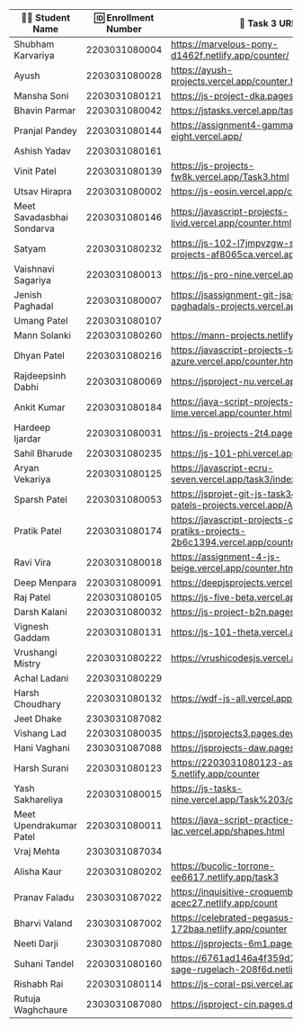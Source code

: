 | 👩‍🎓 Student Name | 🆔 Enrollment Number | 🔗 Task 3 URL | 🔗 Task 4 URL | 🐱 GitHub Repository URL |
|---|---|---|---|---|
| Shubham Karvariya | 2203031080004 | https://marvelous-pony-d1462f.netlify.app/counter/ | https://marvelous-pony-d1462f.netlify.app/task4/ | https://github.com/5hubhm/J_S |
| Ayush | 2203031080028 | https://ayush-projects.vercel.app/counter.html | https://ayush-projects.vercel.app/calculator.html | https://github.com/ayushvadodariya/javascript-project |
| Mansha Soni | 2203031080121 | https://js-project-dka.pages.dev/count | https://js-project-dka.pages.dev/geometry | https://github.com/mansha-6/JS-Project.git |
| Bhavin Parmar | 2203031080042 | https://jstasks.vercel.app/task/index.html | https://jstasks.vercel.app/Task%204/index.html | https://github.com/bhavinSOL/JS_task |
| Pranjal Pandey | 2203031080144 | https://assignment4-gamma-eight.vercel.app/ | https://assignment4-gamma-eight.vercel.app/ | https://github.com/Pranjallpandey1504/assignment4 |
| Ashish Yadav | 2203031080161 | | | |
| Vinit Patel | 2203031080139 | https://js-projects-fw8k.vercel.app/Task3.html | https://js-projects-fw8k.vercel.app/Task4.html | https://github.com/Vinitpatel28/JS-Projects.git |
| Utsav Hirapra | 2203031080002 | https://js-eosin.vercel.app/counter.html | https://js-eosin.vercel.app/calc.html | https://github.com/utsav1213/JS |
| Meet Savadasbhai Sondarva | 2203031080146 | https://javascript-projects-livid.vercel.app/counter.html | https://javascript-projects-livid.vercel.app/calculator.html | https://github.com/meetsondarva/javascript_projects |
| Satyam | 2203031080232 | https://js-102-l7jmpvzgw-satyam-singhs-projects-af8065ca.vercel.app/count.html | https://js-102-l7jmpvzgw-satyam-singhs-projects-af8065ca.vercel.app/geometry.html | https://github.com/mrSinghSatyam/JS102 |
| Vaishnavi Sagariya | 2203031080013 | https://js-pro-nine.vercel.app/count.html | https://js-pro-nine.vercel.app/geometry.html | https://github.com/sagariyavaishnavi/js_pro |
| Jenish Paghadal | 2203031080007 | https://jsassignment-git-jsass4-jenish-paghadals-projects.vercel.app/counter.html | https://jsassignment-omega.vercel.app/calc.html | https://github.com/ItsJESH/JSAssignment |
| Umang Patel | 2203031080107 | | | |
| Mann Solanki | 2203031080260 | https://mann-projects.netlify.app/counter | https://mann-projects.netlify.app/calculator | https://github.com/HarmonyHacker/javascript_projects |
| Dhyan Patel | 2203031080216 | https://javascript-projects-tau-azure.vercel.app/counter.html | https://javascript-projects-tau-azure.vercel.app/calculator.html | https://github.com/dhyanpatel3/javascript_projects |
| Rajdeepsinh Dabhi | 2203031080069 | https://jsproject-nu.vercel.app/Dice.html | https://jsproject-nu.vercel.app/3D_calculator.html | https://github.com/Rajdeepsinh1410/JSPROJECT.git |
| Ankit Kumar | 2203031080184 | https://java-script-projects-lime.vercel.app/counter.html | https://java-script-projects-lime.vercel.app/calculator.html | https://github.com/Ankiitsuthar/JavaScript-Project |
| Hardeep Ijardar | 2203031080031 | https://js-projects-2t4.pages.dev/counter | https://js-projects-2t4.pages.dev/3D_calculator | https://github.com/HardeepIjardar/JS-Projects |
| Sahil Bharude | 2203031080235 | https://js-101-phi.vercel.app/count.html | https://js-101-phi.vercel.app/geometry.html | https://github.com/BharudeSahil/JS_101 |
| Aryan Vekariya | 2203031080125 | https://javascript-ecru-seven.vercel.app/task3/index.html | https://javascript-ecru-seven.vercel.app/task4/task4.html | https://github.com/aaryanvekariya/javascript |
| Sparsh Patel | 2203031080053 | https://jsprojet-git-js-task34-sparsh-patels-projects.vercel.app/AddCart.html | https://jsprojet-git-js-task34-sparsh-patels-projects.vercel.app/3D_calculator.html | https://github.com/SparshPatel1115/JS_Project/tree/js-task34 |
| Pratik Patel | 2203031080174 | https://javascript-projects-crq08z97a-pratiks-projects-2b6c1394.vercel.app/counter.html | https://javascript-projects-crq08z97a-pratiks-projects-2b6c1394.vercel.app/3D_calculator.html | https://github.com/Pratik00531/JavascriptProjects- |
| Ravi Vira | 2203031080018 | https://assignment-4-js-beige.vercel.app/counter.html | https://assignment-4-js-beige.vercel.app/calc.html | https://github.com/Ravi-vira/assignment-4-JS |
| Deep Menpara | 2203031080091 | https://deepjsprojects.vercel.app/calc.html | https://deepjsprojects.vercel.app/dice.html | https://github.com/Deep7133/javascript.git |
| Raj Patel | 2203031080105 | https://js-five-beta.vercel.app/counter.html | https://js-five-beta.vercel.app/geometry.html | https://github.com/RajPatel08/JS |
| Darsh Kalani | 2203031080032 | https://js-project-b2n.pages.dev/counter | https://js-project-b2n.pages.dev/geometric | https://github.com/Darshkalani28/JS_Project |
| Vignesh Gaddam | 2203031080131 | https://js-101-theta.vercel.app/counter.html | https://js-101-theta.vercel.app/shape.html | https://github.com/mrvigneshgaddam/JS101 |
| Vrushangi Mistry | 2203031080222 | https://vrushicodesjs.vercel.app/Counter.html | https://vrushicodesjs.vercel.app/3D_calculator.html | https://github.com/Vrushi14/JavaScriptProjects |
| Achal Ladani | 2203031080229 | | | |
| Harsh Choudhary | 2203031080132 | https://wdf-js-all.vercel.app/counter.html | https://wdf-js-all.vercel.app/geometry.html | https://github.com/mrHarshchoudhary/WDF_JS |
| Jeet Dhake | 2303031087082 | | | |
| Vishang Lad | 2203031080035 | https://jsprojects3.pages.dev/counter | https://jsprojects3.pages.dev/3D_calculator | https://github.com/vishangl/JSprojects |
| Hani Vaghani | 2303031087088 | https://jsprojects-daw.pages.dev/counter | https://jsprojects-daw.pages.dev/3D | https://github.com/hanivaghani/JSprojects |
| Harsh Surani | 2203031080123 | https://2203031080123-assignment-5.netlify.app/counter | https://2203031080123-assignment-5.netlify.app/geometry%20calculator | https://github.com/suraniharsh/Assignments/tree/Assignment-5 |
| Yash Sakhareliya | 2203031080015 | https://js-tasks-nine.vercel.app/Task%203/counter.html | https://js-tasks-nine.vercel.app/Task%204/ | https://github.com/Yashsakhareliya/JS_Task |
| Meet Upendrakumar Patel | 2203031080011 | https://java-script-practice-lac.vercel.app/shapes.html | https://java-script-practice-lac.vercel.app/counter.html | https://github.com/MeetPatel54/JavaScript_practice.git |
| Vraj Mehta | 2303031087034 | | | |
| Alisha Kaur | 2203031080202 | https://bucolic-torrone-ee6617.netlify.app/task3 | https://bucolic-torrone-ee6617.netlify.app/task4 | https://github.com/Alishakaur431/javascript |
| Pranav Faladu | 2303031087022 | https://inquisitive-croquembouche-acec27.netlify.app/count | https://inquisitive-croquembouche-acec27.netlify.app/calculator | https://github.com/PranavFaladu/JSprojects |
| Bharvi Valand | 2303031087002 | https://celebrated-pegasus-172baa.netlify.app/counter | https://celebrated-pegasus-172baa.netlify.app/3d_calculator | https://github.com/bharvivaland/JSprojects.git |
| Neeti Darji | 2303031087080 | https://jsprojects-6m1.pages.dev/counter | https://jsprojects-6m1.pages.dev/calculator | https://github.com/Neetidarji/Jsprojects |
| Suhani Tandel | 2203031080160 | https://6761ad146a4f359d1e758efc--sage-rugelach-208f6d.netlify.app/task3 | https://6761ad146a4f359d1e758efc--sage-rugelach-208f6d.netlify.app/task4 | https://github.com/SuhaniTandel/JS-Project.git |
| Rishabh Rai | 2203031080114 | https://js-coral-psi.vercel.app/counter.html | https://js-coral-psi.vercel.app/Shapes/index.html | https://github.com/Rishabhrai29/js |
| Rutuja Waghchaure | 2303031087080 | https://jsproject-cin.pages.dev/live_counter | https://jsproject-cin.pages.dev/3Dcalculator | https://github.com/rutujawaghchaure/jsproject |
